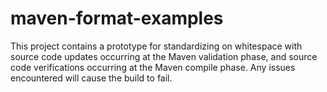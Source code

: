 # maven-format-examples
This project contains a prototype for standardizing on whitespace with source code updates occurring at the Maven validation phase, and source code verifications occurring at the Maven compile phase.  Any issues encountered will cause the build to fail. 
